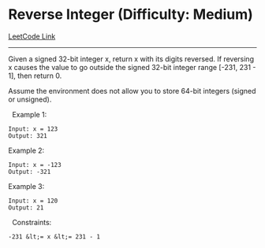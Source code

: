 # Reverse Integer (Difficulty: Medium)

[LeetCode Link](https://leetcode.com/problems/reverse-integer/)

---

Given a signed 32-bit integer x, return x with its digits reversed. If reversing x causes the value to go outside the signed 32-bit integer range [-231, 231 - 1], then return 0.

Assume the environment does not allow you to store 64-bit integers (signed or unsigned).

&nbsp;
Example 1:

```
Input: x = 123
Output: 321
```

Example 2:

```
Input: x = -123
Output: -321
```

Example 3:

```
Input: x = 120
Output: 21
```

&nbsp;
Constraints:


	-231 &lt;= x &lt;= 231 - 1


